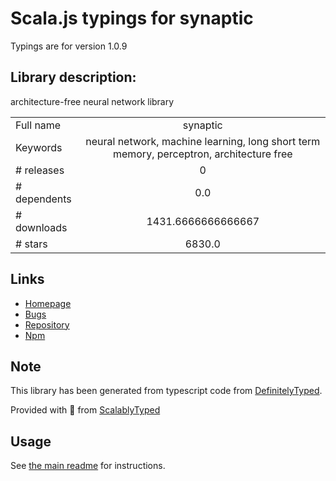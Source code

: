 
# Scala.js typings for synaptic

Typings are for version 1.0.9

## Library description:
architecture-free neural network library

|                    |                 |
| ------------------ | :-------------: |
| Full name          | synaptic |
| Keywords           | neural network, machine learning, long short term memory, perceptron, architecture free |
| # releases         | 0 |
| # dependents       | 0.0 |
| # downloads        | 1431.6666666666667 |
| # stars            | 6830.0 |

## Links
- [Homepage](http://caza.la/synaptic)
- [Bugs](https://github.com/cazala/synaptic/issues)
- [Repository](https://github.com/cazala/synaptic)
- [Npm](https://www.npmjs.com/package/synaptic)
    


## Note
This library has been generated from typescript code from [DefinitelyTyped](https://definitelytyped.org).

Provided with :purple_heart: from [ScalablyTyped](https://github.com/oyvindberg/ScalablyTyped)

## Usage
See [the main readme](../../readme.md) for instructions.


